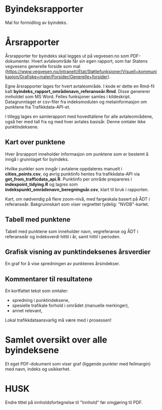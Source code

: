 # Byindeksrapporter
Mal for formidling av byindeks.

# Årsrapporter
Årsrapporter for byindeks skal legges ut på vegvesen.no som PDF-dokumenter. Hvert avtaleområde får sin egen rapport, som har Statens vegvesens generelle forside som mal (https://www.vegvesen.no/intranett/Etat/Støttefunksjoner/Visuell+kommunikasjon/Grafiske+maler/Forsider/Generelle+forsider).

Egne årsrapporter lages for hvert avtaleområde. I kode er dette en Rmd-fil kalt **byindeks_rapport_områdenavn_referanseår.Rmd**. Disse genererer innholdet som MS Word. Felles funksjoner samles i kildeskript. Datagrunnlaget er csv-filer fra indeksmodulen og metainformasjon om punktene fra Trafikkdata-API-et.

I tillegg lages en samlerapport med hovedtallene for alle avtaleområdene, også her med tall fra og med hver avtales basisår. Denne omtaler ikke punktindeksene.

## Kart over punktene
Hver årsrapport inneholder informasjon om punktene som er bestemt å inngå i grunnlaget for byindeks.

Hvilke punkter som inngår i avtalene oppdateres manuelt i **cities_points.csv**, og øvrig punktinfo hentes fra trafikkdata-API via **get_from_trafficdata_api.R**. Punktinfo per område prepareres i **indexpoint_tidying.R** og lagres som **indekspunkt_områdenavn_beregningsår.csv**, klart til bruk i rapporten.

Kart, om nødvendig på flere zoom-nivå, med fargeskala basert på ÅDT i referanseår. Bakgrunnskart som viser vegnettet tydelig: "NVDB"-kartet.

## Tabell med punktene
Tabell med punktene som inneholder navn, vegreferanse og ÅDT i referanseår og indeksverdi hittil i år, samt hittil i perioden.

## Grafisk visning av punktindeksenes årsverdier
En graf for å vise spredningen av punktenes årsindekser.

## Kommentarer til resultatene
En kortfattet tekst som omtaler:

- spredning i punktindeksene,
- spesielle trafikale forhold i området (manuelle merkinger),
- annet relevant,

Lokal trafikkdataansvarlig må være med i prosessen!

# Samlet oversikt over alle byindeksene
Et eget PDF-dokument som viser graf (liggende punkter med feilmargin) med navn, indeks og usikkerhet.

# HUSK
Endre tittel på innholdsfortegnelse til "Innhold" før omgjøring til PDF.